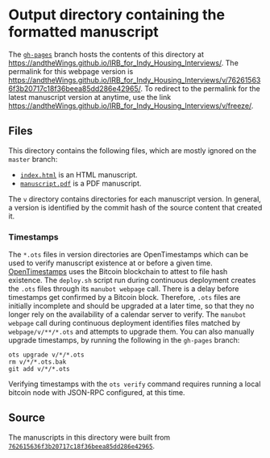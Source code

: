 # Output directory containing the formatted manuscript

The [`gh-pages`](https://github.com/andtheWings/IRB_for_Indy_Housing_Interviews/tree/gh-pages) branch hosts the contents of this directory at <https://andtheWings.github.io/IRB_for_Indy_Housing_Interviews/>.
The permalink for this webpage version is <https://andtheWings.github.io/IRB_for_Indy_Housing_Interviews/v/762615636f3b20717c18f36beea85dd286e42965/>.
To redirect to the permalink for the latest manuscript version at anytime, use the link <https://andtheWings.github.io/IRB_for_Indy_Housing_Interviews/v/freeze/>.

## Files

This directory contains the following files, which are mostly ignored on the `master` branch:

+ [`index.html`](index.html) is an HTML manuscript.
+ [`manuscript.pdf`](manuscript.pdf) is a PDF manuscript.

The `v` directory contains directories for each manuscript version.
In general, a version is identified by the commit hash of the source content that created it.

### Timestamps

The `*.ots` files in version directories are OpenTimestamps which can be used to verify manuscript existence at or before a given time.
[OpenTimestamps](https://opentimestamps.org/) uses the Bitcoin blockchain to attest to file hash existence.
The `deploy.sh` script run during continuous deployment creates the `.ots` files through its `manubot webpage` call.
There is a delay before timestamps get confirmed by a Bitcoin block.
Therefore, `.ots` files are initially incomplete and should be upgraded at a later time, so that they no longer rely on the availability of a calendar server to verify.
The `manubot webpage` call during continuous deployment identifies files matched by `webpage/v/**/*.ots` and attempts to upgrade them.
You can also manually upgrade timestamps, by running the following in the `gh-pages` branch:

```shell
ots upgrade v/*/*.ots
rm v/*/*.ots.bak
git add v/*/*.ots
```

Verifying timestamps with the `ots verify` command requires running a local bitcoin node with JSON-RPC configured, at this time.

## Source

The manuscripts in this directory were built from
[`762615636f3b20717c18f36beea85dd286e42965`](https://github.com/andtheWings/IRB_for_Indy_Housing_Interviews/commit/762615636f3b20717c18f36beea85dd286e42965).
